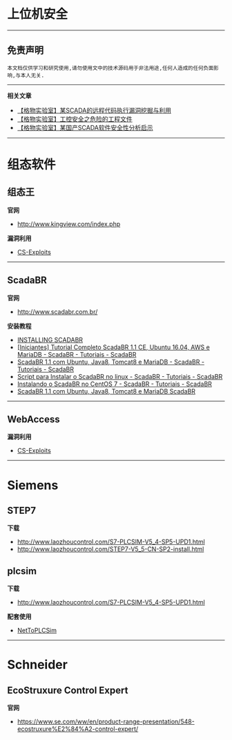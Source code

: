 # 上位机安全

---

## 免责声明

`本文档仅供学习和研究使用,请勿使用文中的技术源码用于非法用途,任何人造成的任何负面影响,与本人无关.`

---

**相关文章**
- [【格物实验室】某SCADA的远程代码执行漏洞挖掘与利用](http://blog.nsfocus.net/scada-vulnerability-mining-0102/)
- [【格物实验室】工控安全之危险的工程文件](http://blog.nsfocus.net/ics-project-files-0102/)
- [【格物实验室】某国产SCADA软件安全性分析启示](http://blog.nsfocus.net/scada-security-assessment-1118/)

---

# 组态软件
## 组态王

**官网**
- http://www.kingview.com/index.php

**漏洞利用**
- [CS-Exploits](../RedTeam/软件服务安全/CS-Exploits.md#组态王)

---

## ScadaBR

**官网**
- http://www.scadabr.com.br/

**安装教程**
- [INSTALLING SCADABR](https://www.openplcproject.com/reference/scadabr/)
- [[Iniciantes] Tutorial Completo ScadaBR 1.1 CE, Ubuntu 16.04, AWS e MariaDB - ScadaBR - Tutoriais - ScadaBR](http://forum.scadabr.com.br/t/iniciantes-tutorial-completo-scadabr-1-1-ce-ubuntu-16-04-aws-e-mariadb/1975)
- [ScadaBR 1.1 com Ubuntu, Java8, Tomcat8 e MariaDB - ScadaBR - Tutoriais - ScadaBR](http://forum.scadabr.com.br/t/scadabr-1-1-com-ubuntu-java8-tomcat8-e-mariadb/1212)
- [Script para Instalar o ScadaBR no linux - ScadaBR - Tutoriais - ScadaBR](http://forum.scadabr.com.br/t/script-para-instalar-o-scadabr-no-linux/1300)
- [Instalando o ScadaBR no CentOS 7 - ScadaBR - Tutoriais - ScadaBR](http://forum.scadabr.com.br/t/instalando-o-scadabr-no-centos-7/1926)
- [ScadaBR 1.1 com Ubuntu, Java8, Tomcat8 e MariaDB  ScadaBR](http://www.scadabr.com.br/index.php/2017/06/06/scadabr-1-1-com-ubuntu-java8-tomcat8-e-mariadb/)

---

## WebAccess

**漏洞利用**
- [CS-Exploits](../RedTeam/软件服务安全/CS-Exploits.md#webaccess)

---

# Siemens

## STEP7

**下载**
- http://www.laozhoucontrol.com/S7-PLCSIM-V5_4-SP5-UPD1.html
- http://www.laozhoucontrol.com/STEP7-V5_5-CN-SP2-install.html

## plcsim

**下载**
- http://www.laozhoucontrol.com/S7-PLCSIM-V5_4-SP5-UPD1.html

**配套使用**
- [NetToPLCSim](https://sourceforge.net/projects/nettoplcsim/)

---

# Schneider

## EcoStruxure Control Expert

**官网**
- https://www.se.com/ww/en/product-range-presentation/548-ecostruxure%E2%84%A2-control-expert/
